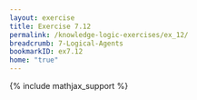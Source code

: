 ```yaml
---
layout: exercise
title: Exercise 7.12
permalink: /knowledge-logic-exercises/ex_12/
breadcrumb: 7-Logical-Agents
bookmarkID: ex7.12
home: "true"
---
```


{% include mathjax_support %}


